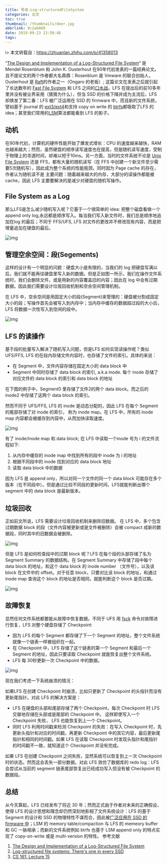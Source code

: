 ```yaml
---
title: 导读-Log-structuredFileSystem
categories: 论文
toc: true
thumbnail: /thumbnails/deer.jpg
abbrlink: 9c2ab089
date: 2019-09-23 13:58:48
tags:
---
```



i> 本文转载自：https://zhuanlan.zhihu.com/p/41358013

“[The Design and Implementation of a Log-Structured File System](https://link.zhihu.com/?target=https%3A//people.eecs.berkeley.edu/~brewer/cs262/LFS.pdf)“ 是 Mendel Rosenblum 和 John K. Ousterhout 在90年代初发表的一篇经典论文。且不提论文的两个作者都大名鼎鼎：Rosenblum 是 Vmware 的联合创始人，Ousterhout 是 [Raft](https://link.zhihu.com/?target=https%3A//raft.github.io/raft.pdf)的作者之一（Ongaro 的老板）; 这篇论文在发表之后就引起了长达数年的 [Fast File System](https://link.zhihu.com/?target=https%3A//en.wikipedia.org/wiki/Unix_File_System) 和 LFS 之间的[口水战](https://link.zhihu.com/?target=http%3A//www.eecs.harvard.edu/~margo/cs261/paper-history/second-submission.pdf)。LFS 在提出后的前10多年里并没有被业界采用（猜猜为什么），但当 SSD 的价格下降并成为主流后，LFS 却焕发了第二春：LFS 被广泛运用在 SSD 的 firmware 中，而且新的文件系统，譬如基于 journal 的 [ext3/ext4](https://link.zhihu.com/?target=https%3A//en.wikipedia.org/wiki/Ext4)和支持 copy on write 的 [btrfs](https://link.zhihu.com/?target=https%3A//en.wikipedia.org/wiki/Btrfs)都吸取了LFS 的 idea；甚至我们常用的[LSM](https://link.zhihu.com/?target=https%3A//en.wikipedia.org/wiki/Log-structured_merge-tree)算法都能看到 LFS 的影子。
<!-- more -->
## 动机

在90年代初，计算机的硬件性能开始了爆发式增长：CPU 的速度越来越快，RAM 也越来越大；然而，虽然硬盘的顺序读写速度也在提高，但是随机读写速度，受制于物理上的寻道时间，却难以短于10ms。另一方面，当时的文件系统不论是 [Unix File System](https://link.zhihu.com/?target=https%3A//en.wikipedia.org/wiki/Unix_File_System) 还是 FFS，都有大量的随机读写（在 FFS 中创建一个新文件至少需要5次随机写），因此成为整个系统的性能瓶颈。同时因为 Page cache 的存在，作者认为随机读不是 主要问题：随着越来越大的内存，大部分的读操作都能被 cache，因此 LFS 主要要解决的是减少对硬盘的随机写操作。

## File System as a Log

那么LFS是怎么减少随机写入呢？它基于一个很简单的 idea: 把整个磁盘看做一个 append only log,永远都是顺序写入。每当我们写入新文件时，我们总是顺序地追加在log 的最后；不同于 FFS/UFS, LFS 对文件的更改并不修改现有内容，而是把增量追加在硬盘的最后。

![img](https://pic2.zhimg.com/80/v2-5a968180f6bc6c9d97617c7ce46956e9_hd.jpg)



## 管理空余空间：段(Segements)

这样的设计有一个明显的问题：硬盘大小是有限的，当我们的 log 把硬盘写满以后，我们就不能再往硬盘里写入新的数据。但是正如图一所示，我们在操作文件系统时，我们会删除文件，或是用新的内容覆盖旧的内容；因此在 log 中会有过期数据。因此我们需要设计垃圾回收机制和空余空间管理机制。

在 LFS 中，空余空间是用固定大小的段(Segment)来管理的：硬盘被分割成固定大小的段；写操作首先会被写入到内存中；当内存中缓存的数据超过段的大小后，LFS 将数据一次性写入到空闲的段中。

![img](https://pic4.zhimg.com/80/v2-9c4ecd5a9b8c32469e5377c98e7c0c5f_hd.jpg)

## LFS 的读操作

基于段的批量写入解决了随机写入问题，但是LFS 如何实现读操作呢？类似 UFS/FFS, LFS 的在段内存储文件内容时，也存储了文件的索引。具体的来说：

- 在 Segment 中，文件内容存储在固定大小的 data block 中
- Segment 中同时存储了 data block 的索引, a.k.a inode. 每个 inode 存储了对应文件的 data block 的索引和 data block 的地址

在下图的例子中，Segment0 里存储了文件2的两个 data block。而之后的 inode2 中存储了这两个 data block 的索引。

然而不同于 UFS/FFS, LFS 的 inode 是动态分配的，因此 LFS 在每个 Segment 的尾部存储了对 inode 的索引， 称为 inode map。在 LFS 中，所有的 inode map 内容都会被缓存到内容中，从而加快读取速度。


  ![img](https://pic1.zhimg.com/80/v2-e2d18cf2debe20993e1cebc73ac43bd0_hd.jpg)

有了 inode/inode map 和 data block; 在 LFS 中读取一个inode 号为 i 的文件流程如下:

1. 从内存中缓存的 inode map 中找到所有的段中 inode 为 i 的地址
2. 根据不同段中的 inode 找到对应的 data block 地址
3. 读取 data block 中的数据

因为 LFS 是 append only，所以对同一个文件的同一个 data block 可能存在多个版本（在不同段中）。但是通过比较不同段的更新时间，LFS就能判断出哪个 segment 中的 data block 是最新版本。

## 垃圾回收

正如前文所说，LFS 需要设计垃圾回收机制来删除旧数据。 在 LFS 中，多个包含过期数据 block 的段（文件内容被更新或是文件被删除）会被 compact 成新的数据段，同时其中的旧数据会被删除。

![img](https://pic4.zhimg.com/80/v2-82171bfc38138a3f6637ab1b7ba4785f_hd.jpg)

但是 LFS 是如何检查段中的过期 block 呢？LFS 在每个段的头部存储了名为 Segment Summary 的数据结构。在 Segment Summary 中存储了段中每个 data block 的地址，和这个 data block 的 inode number （文件号），以及该 block 在文件中的 offset。对于任意 block，只要对比该 block 的地址，和通过 inode map 查询这个 block 的地址是否相同，就能判断这个 block 是否过期。

![img](https://pic4.zhimg.com/80/v2-a2973b1665f092f0e47ed95bd7ca5a3f_hd.jpg)

## 故障恢复

显然任何文件系统都要能从故障中恢复数据。不同于 UFS 用 [fsck](https://link.zhihu.com/?target=https%3A//en.wikipedia.org/wiki/Fsck) 命令对故障进行恢复，LFS 对整个硬盘存储了 Checkpoint:

- 因为 LFS 的每个 Segment 都存储了下一个 Segment 的地址，整个文件系统就像一个链表一样被组织在一起。
- 在 Checkpoint 中，LFS 存储了这个链表的第一个 Segment 和最后一个 Segment 的地址，因此只要读取 Checkpoint 就能恢复出整个文件系统。
- LFS 每 30秒更新一次 Checkpoint 中的数据。

![img](https://pic2.zhimg.com/80/v2-c08804c5f9a5c8dd876103c6bfede391_hd.jpg)

现在我们考虑一下系统崩溃的情况：

如果LFS 在创建 Checkpoint 时崩溃，比如只更新了 Checkpoint 的头指针而没有更新尾指针。对此 LFS 的解决方案是：

- LFS 在硬盘的头部和尾部存储了两个 Checkpoint，每次 Checkpoint 时 LFS 交替地存储在头部或是尾部的 Checkpoint 中。 这样即使写入一个 Checkpoint 失败， LFS 也能恢复到上一个 Checkpoint。
- 同时 LFS 利用时间戳来检测 Checkpoint 的失败：在写入 Checkpoint 时，先更新头指针和对应的时间戳，再更新 Checkpoint 中的其它内容，最后更新尾指针和相同的时间戳。如果 LFS 在读取 Checkpoint 时发现头指针和尾指针的时间戳不一致，就知道这个 Checkpoint 并没有完成。

如果 LFS 在创建 Checkpoint 之间失败，显然系统可以恢复到上一次 Checkpoint 时的状态。然而这会丢失一部分数据。对此 LFS 效仿了数据库的 redo log：LFS 会尝试从当前的 segment 链表尾部恢复出已经成功写入但没有被 Checkpoint 的数据段。

## 总结

从今天算起，LFS 已经发布了将近 30 年；然而正式由于作者对未来的正确假设，使得 LFS 的设计思想和理念却仍然深刻地影相了文件系统设计：LFS 的基于 Segment 的设计和 SSD 的物理特性不谋而合，因此被[广泛应用在 SSD 的 firmware 中](https://link.zhihu.com/?target=https%3A//lwn.net/Articles/353411/)；LSM 的 memory table/compaction 与 LFS 的 memeory buffer 和 GC 一脉相承；而新的文件系统例如 btrfs 也基于 LSM append only 的特点实现了 copy-on-write 或是 multi-version 的特性。  参考文献

1. [The Design and Implementation of a Log-Structured File System](https://link.zhihu.com/?target=https%3A//people.eecs.berkeley.edu/~brewer/cs262/LFS.pdf)
2. [Log-structured file systems: There's one in every SSD](https://link.zhihu.com/?target=https%3A//lwn.net/Articles/353411/)
3. [CS 161: Lecture 15](https://link.zhihu.com/?target=http%3A//www.eecs.harvard.edu/~cs161/notes/lfs.pdf)
